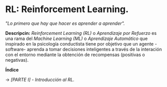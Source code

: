 #  RL: Reinforcement Learning.
*"Lo primero que hay que hacer es aprender a aprender".*


**Descripcin:** *Reinforcement Learning (RL)* o *Aprendizaje por Refuerzo* es una rama del *Machine Learning (ML)* o *Aprendizaje Automático* que inspirado en la psicología conductista tiene por objetivo que un agente -software- aprenda a tomar decisiones inteligentes a través de la interación con el entorno mediante la obtención de recompensas (positivas o negativas).


**Índice**

-> *[PARTE I] - Introducción al RL.*
